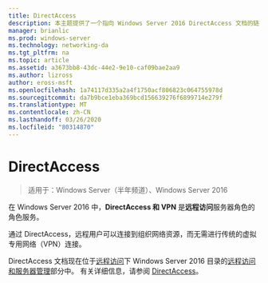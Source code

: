 ```yaml
---
title: DirectAccess
description: 本主题提供了一个指向 Windows Server 2016 DirectAccess 文档的链接。
manager: brianlic
ms.prod: windows-server
ms.technology: networking-da
ms.tgt_pltfrm: na
ms.topic: article
ms.assetid: a3673bb8-43dc-44e2-9e10-caf09bae2aa9
ms.author: lizross
author: eross-msft
ms.openlocfilehash: 1a74117d335a2a4f1750acf806823c064755978d
ms.sourcegitcommit: da7b9bce1eba369bcd156639276f6899714e279f
ms.translationtype: MT
ms.contentlocale: zh-CN
ms.lasthandoff: 03/26/2020
ms.locfileid: "80314870"
---
```

# <a name="directaccess"></a>DirectAccess

>适用于：Windows Server（半年频道）、Windows Server 2016

在 Windows Server 2016 中，**DirectAccess 和 VPN** 是**远程访问**服务器角色的角色服务。

通过 DirectAccess，远程用户可以连接到组织网络资源，而无需进行传统的虚拟专用网络（VPN）连接。 

DirectAccess 文档现在位于[远程访问](https://docs.microsoft.com/windows-server/remote/)下 Windows Server 2016 目录的[远程访问和服务器管理](https://docs.microsoft.com/windows-server/remote/remote-access/remote-access)部分中。 有关详细信息，请参阅 [DirectAccess](directaccess/DirectAccess.md)。
